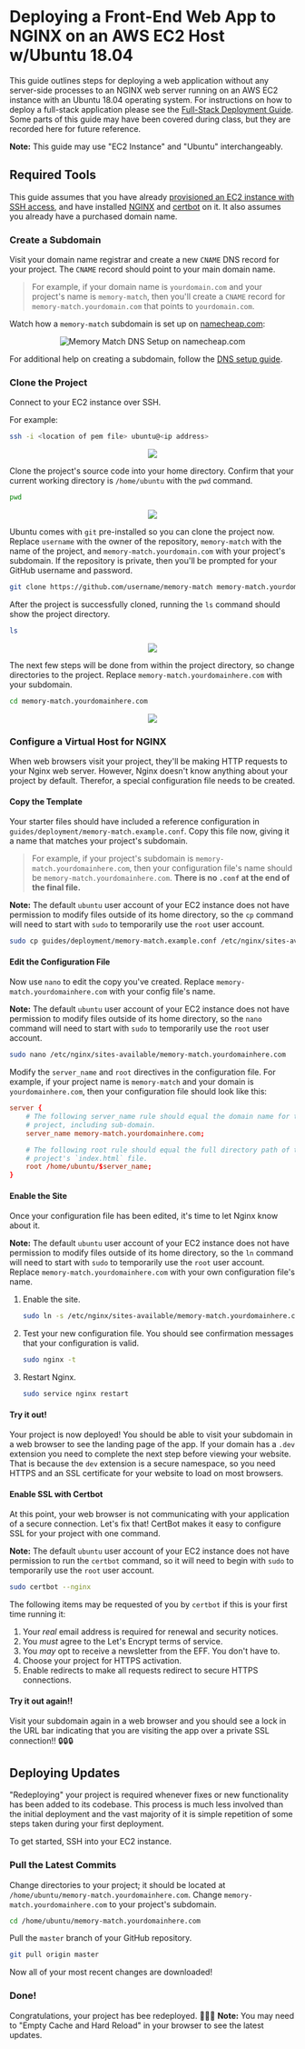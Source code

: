 # Deploying a Front-End Web App to NGINX on an AWS EC2 Host w/Ubuntu 18.04

This guide outlines steps for deploying a web application without any server-side processes to an NGINX web server running on an AWS EC2 instance with an Ubuntu 18.04 operating system. For instructions on how to deploy a full-stack application please see the [Full-Stack Deployment Guide](FULL_STACK_DEPLOYMENT.md). Some parts of this guide may have been covered during class, but they are recorded here for future reference.

**Note:** This guide may use "EC2 Instance" and "Ubuntu" interchangeably.

## Required Tools

This guide assumes that you have already [provisioned an EC2 instance with SSH access](AWS_EC2_INITIAL_SETUP.md), and have installed [NGINX](INSTALL_NGINX_ON_UBUNTU.md) and [certbot](https://certbot.eff.org/lets-encrypt/ubuntubionic-nginx) on it. It also assumes you already have a purchased domain name.

### Create a Subdomain

Visit your domain name registrar and create a new `CNAME` DNS record for your project. The `CNAME` record should point to your main domain name.

> For example, if your domain name is `yourdomain.com` and your project's name is `memory-match`, then you'll create a `CNAME` record for `memory-match.yourdomain.com` that points to `yourdomain.com`.

Watch how a `memory-match` subdomain is set up on [namecheap.com](https://www.namecheap.com):

<p align='center'>
    <img src="images/static_deployment/mm-deployment-1.gif" alt="Memory Match DNS Setup on namecheap.com">
<p>

For additional help on creating a subdomain, follow the [DNS setup guide](DNS_SETUP.md).

### Clone the Project

Connect to your EC2 instance over SSH.

For example:
```bash
ssh -i <location of pem file> ubuntu@<ip address>
```

<p align='center'>
    <img src="images/static_deployment/mm-deployment-2.gif">
<p>

Clone the project's source code into your home directory. Confirm that your current working directory is `/home/ubuntu` with the `pwd` command.

```bash
pwd
```

<p align='center'>
    <img src="images/static_deployment/mm-deployment-3.gif">
<p>

Ubuntu comes with `git` pre-installed so you can clone the project now. Replace `username` with the owner of the repository, `memory-match` with the name of the project, and `memory-match.yourdomain.com` with your project's subdomain. If the repository is private, then you'll be prompted for your GitHub username and password.

```bash
git clone https://github.com/username/memory-match memory-match.yourdomainhere.com
```

After the project is successfully cloned, running the `ls` command should show the project directory.

```bash
ls
```

<p align='center'>
    <img src="images/static_deployment/mm-deployment-4.gif">
<p>

The next few steps will be done from within the project directory, so change directories to the project. Replace `memory-match.yourdomainhere.com` with your subdomain.

```bash
cd memory-match.yourdomainhere.com
```

<p align='center'>
    <img src="images/static_deployment/mm-deployment-5.gif">
<p>

### Configure a Virtual Host for NGINX

When web browsers visit your project, they'll be making HTTP requests to your Nginx web server. However, Nginx doesn't know anything about your project by default. Therefor, a special configuration file needs to be created.

#### Copy the Template

Your starter files should have included a reference configuration in `guides/deployment/memory-match.example.conf`. Copy this file now, giving it a name that matches your project's subdomain.

> For example, if your project's subdomain is `memory-match.yourdomainhere.com`, then your configuration file's name should be `memory-match.yourdomainhere.com`. **There is no `.conf` at the end of the final file.**

**Note:** The default `ubuntu` user account of your EC2 instance does not have permission to modify files outside of its home directory, so the `cp` command will need to start with `sudo` to temporarily use the `root` user account.

```bash
sudo cp guides/deployment/memory-match.example.conf /etc/nginx/sites-available/memory-match.yourdomainhere.com
```

#### Edit the Configuration File

Now use `nano` to edit the copy you've created. Replace `memory-match.yourdomainhere.com` with your config file's name.

**Note:** The default `ubuntu` user account of your EC2 instance does not have permission to modify files outside of its home directory, so the `nano` command will need to start with `sudo` to temporarily use the `root` user account.

```bash
sudo nano /etc/nginx/sites-available/memory-match.yourdomainhere.com
```

Modify the `server_name` and `root` directives in the configuration file. For example, if your project name is `memory-match` and your domain is `yourdomainhere.com`, then your configuration file should look like this:

```conf
server {
    # The following server_name rule should equal the domain name for the
    # project, including sub-domain.
    server_name memory-match.yourdomainhere.com;

    # The following root rule should equal the full directory path of the
    # project's `index.html` file.
    root /home/ubuntu/$server_name;
}
```

#### Enable the Site

Once your configuration file has been edited, it's time to let Nginx know about it.

**Note:** The default `ubuntu` user account of your EC2 instance does not have permission to modify files outside of its home directory, so the `ln` command will need to start with `sudo` to temporarily use the `root` user account. Replace `memory-match.yourdomainhere.com` with your own configuration file's name.

1. Enable the site.
    ```bash
    sudo ln -s /etc/nginx/sites-available/memory-match.yourdomainhere.com /etc/nginx/sites-enabled/
    ```
1. Test your new configuration file. You should see confirmation messages that your configuration is valid.
    ```bash
    sudo nginx -t
    ```
1. Restart Nginx.
    ```bash
    sudo service nginx restart
    ```

#### Try it out!

Your project is now deployed! You should be able to visit your subdomain in a web browser to see the landing page of the app. If your domain has a `.dev` extension you need to complete the next step before viewing your website.  That is because the `dev` extension is a secure namespace, so you need HTTPS and an SSL certificate for your website to load on most browsers.

#### Enable SSL with Certbot

At this point, your web browser is not communicating with your application of a secure connection. Let's fix that! CertBot makes it easy to configure SSL for your project with one command.

**Note:** The default `ubuntu` user account of your EC2 instance does not have permission to run the `certbot` command, so it will need to begin with `sudo` to temporarily use the `root` user account.

```bash
sudo certbot --nginx
```

The following items may be requested of you by `certbot` if this is your first time running it:

1. Your _real_ email address is required for renewal and security notices.
1. You _must_ agree to the Let's Encrypt terms of service.
1. You _may_ opt to receive a newsletter from the EFF. You don't have to.
1. Choose your project for HTTPS activation.
1. Enable redirects to make all requests redirect to secure HTTPS connections.

#### Try it out again!!

Visit your subdomain again in a web browser and you should see a lock in the URL bar indicating that you are visiting the app over a private SSL connection!! 🔒🔒🔒

## Deploying Updates

"Redeploying" your project is required whenever fixes or new functionality has been added to its codebase. This process is much less involved than the initial deployment and the vast majority of it is simple repetition of some steps taken during your first deployment.

To get started, SSH into your EC2 instance.

### Pull the Latest Commits

Change directories to your project; it should be located at `/home/ubuntu/memory-match.yourdomainhere.com`. Change `memory-match.yourdomainhere.com` to your project's subdomain.

```bash
cd /home/ubuntu/memory-match.yourdomainhere.com
```

Pull the `master` branch of your GitHub repository.

```bash
git pull origin master
```

Now all of your most recent changes are downloaded!

### Done!

Congratulations, your project has bee redeployed. 🎉🎉🎉 **Note:** You may need to "Empty Cache and Hard Reload" in your browser to see the latest updates.
